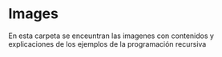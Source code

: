 # Images
En esta carpeta se enceuntran las imagenes con contenidos y explicaciones de los ejemplos de la programación recursiva
